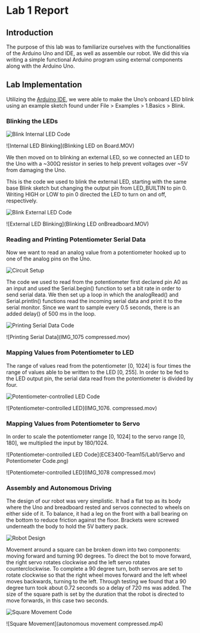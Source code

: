 ﻿# Lab 1 Report

## Introduction

The purpose of this lab was to familiarize ourselves with the functionalities of the Arduino Uno and IDE, as well as assemble our robot. We did this via writing a simple functional Arduino program using external components along with the Arduino Uno.

## Lab Implementation

Utilizing the [Arduino IDE](https://www.arduino.cc/en/Main/Software), we were able to make the Uno’s onboard LED blink using an example sketch found under File > Examples > 1.Basics > Blink.

### Blinking the LEDs
 
![Blink Internal LED Code](internalLED.PNG)

![Internal LED Blinking](Blinking LED on Board.MOV)

We then moved on to blinking an external LED, so we connected an LED to the Uno with a ~300Ω resistor in series to help prevent voltages over ~5V from damaging the Uno.

This is the code we used to blink the external LED, starting with the same base Blink sketch but changing the output pin from LED_BUILTIN to pin 0. Writing HIGH or LOW to pin 0 directed the LED to turn on and off, respectively.

![Blink External LED Code](externalLED.PNG)

![External LED Blinking](Blinking LED onBreadboard.MOV)

### Reading and Printing Potentiometer Serial Data

Now we want to read an analog value from a potentiometer hooked up to one of the analog pins on the Uno.

![Circuit Setup](CircuitSetup.JPG)

The code we used to read from the potentiometer first declared pin A0 as an input and used the Serial.begin() function to set a bit rate in order to send serial data. We then set up a loop in which the analogRead() and Serial.println() functions read the incoming serial data and print it to the serial monitor. Since we want to sample every 0.5 seconds, there is an added delay() of 500 ms in the loop.

![Printing Serial Data Code](potRead.PNG)

![Printing Serial Data](IMG_1075 compressed.mov)

### Mapping Values from Potentiometer to LED

The range of values read from the potentiometer [0, 1024] is four times the range of values able to be written to the LED [0, 255]. In order to be fed to the LED output pin, the serial data read from the potentiometer is divided by four.

![Potentiometer-controlled LED Code](analogLED.PNG)

![Potentiometer-controlled LED](IMG_1076. compressed.mov)

### Mapping Values from Potentiometer to Servo

In order to scale the potentiometer range [0, 1024] to the servo range [0, 180], we multiplied the input by 180/1024.

![Potentiometer-controlled LED Code](ECE3400-Team15/Lab1/Servo and Potentiometer Code.png)

![Potentiometer-controlled LED](IMG_1078 compressed.mov)

### Assembly and Autonomous Driving

The design of our robot was very simplistic. It had a flat top as its body where the Uno and breadboard rested and servos connected to wheels on either side of it. To balance, it had a leg on the front with a ball bearing on the bottom to reduce friction against the floor. Brackets were screwed underneath the body to hold the 5V battery pack.

![Robot Design](RobotDesign.JPG)

Movement around a square can be broken down into two components: moving forward and turning 90 degrees. To direct the bot to move forward, the right servo rotates clockwise and the left servo rotates counterclockwise. To complete a 90 degree turn, both servos are set to rotate clockwise so that the right wheel moves forward and the left wheel moves backwards, turning to the left. Through testing we found that a 90 degree turn took about 0.72 seconds so a delay of 720 ms was added. The size of the square path is set by the duration that the robot is directed to move forwards, in this case two seconds.

![Square Movement Code](movementCode.PNG)

![Square Movement](autonomous movement compressed.mp4)





